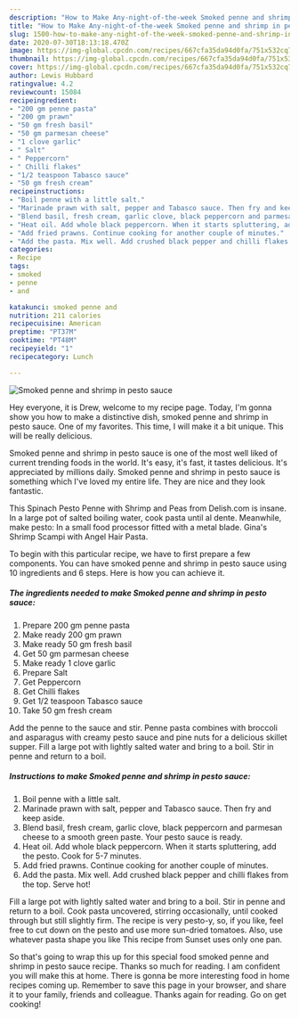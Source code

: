 ```yaml
---
description: "How to Make Any-night-of-the-week Smoked penne and shrimp in pesto sauce"
title: "How to Make Any-night-of-the-week Smoked penne and shrimp in pesto sauce"
slug: 1500-how-to-make-any-night-of-the-week-smoked-penne-and-shrimp-in-pesto-sauce
date: 2020-07-30T18:13:18.470Z
image: https://img-global.cpcdn.com/recipes/667cfa35da94d0fa/751x532cq70/smoked-penne-and-shrimp-in-pesto-sauce-recipe-main-photo.jpg
thumbnail: https://img-global.cpcdn.com/recipes/667cfa35da94d0fa/751x532cq70/smoked-penne-and-shrimp-in-pesto-sauce-recipe-main-photo.jpg
cover: https://img-global.cpcdn.com/recipes/667cfa35da94d0fa/751x532cq70/smoked-penne-and-shrimp-in-pesto-sauce-recipe-main-photo.jpg
author: Lewis Hubbard
ratingvalue: 4.2
reviewcount: 15084
recipeingredient:
- "200 gm penne pasta"
- "200 gm prawn"
- "50 gm fresh basil"
- "50 gm parmesan cheese"
- "1 clove garlic"
- " Salt"
- " Peppercorn"
- " Chilli flakes"
- "1/2 teaspoon Tabasco sauce"
- "50 gm fresh cream"
recipeinstructions:
- "Boil penne with a little salt."
- "Marinade prawn with salt, pepper and Tabasco sauce. Then fry and keep aside."
- "Blend basil, fresh cream, garlic clove, black peppercorn and parmesan cheese to a smooth green paste. Your pesto sauce is ready."
- "Heat oil. Add whole black peppercorn. When it starts spluttering, add the pesto. Cook for 5-7 minutes."
- "Add fried prawns. Continue cooking for another couple of minutes."
- "Add the pasta. Mix well. Add crushed black pepper and chilli flakes from the top. Serve hot!"
categories:
- Recipe
tags:
- smoked
- penne
- and

katakunci: smoked penne and 
nutrition: 211 calories
recipecuisine: American
preptime: "PT37M"
cooktime: "PT48M"
recipeyield: "1"
recipecategory: Lunch

---
```



![Smoked penne and shrimp in pesto sauce](https://img-global.cpcdn.com/recipes/667cfa35da94d0fa/751x532cq70/smoked-penne-and-shrimp-in-pesto-sauce-recipe-main-photo.jpg)

Hey everyone, it is Drew, welcome to my recipe page. Today, I'm gonna show you how to make a distinctive dish, smoked penne and shrimp in pesto sauce. One of my favorites. This time, I will make it a bit unique. This will be really delicious.

Smoked penne and shrimp in pesto sauce is one of the most well liked of current trending foods in the world. It's easy, it's fast, it tastes delicious. It's appreciated by millions daily. Smoked penne and shrimp in pesto sauce is something which I've loved my entire life. They are nice and they look fantastic.

This Spinach Pesto Penne with Shrimp and Peas from Delish.com is insane. In a large pot of salted boiling water, cook pasta until al dente. Meanwhile, make pesto: In a small food processor fitted with a metal blade. Gina&#39;s Shrimp Scampi with Angel Hair Pasta.


To begin with this particular recipe, we have to first prepare a few components. You can have smoked penne and shrimp in pesto sauce using 10 ingredients and 6 steps. Here is how you can achieve it.

<!--inarticleads1-->

##### The ingredients needed to make Smoked penne and shrimp in pesto sauce:

1. Prepare 200 gm penne pasta
1. Make ready 200 gm prawn
1. Make ready 50 gm fresh basil
1. Get 50 gm parmesan cheese
1. Make ready 1 clove garlic
1. Prepare  Salt
1. Get  Peppercorn
1. Get  Chilli flakes
1. Get 1/2 teaspoon Tabasco sauce
1. Take 50 gm fresh cream


Add the penne to the sauce and stir. Penne pasta combines with broccoli and asparagus with creamy pesto sauce and pine nuts for a delicious skillet supper. Fill a large pot with lightly salted water and bring to a boil. Stir in penne and return to a boil. 

<!--inarticleads2-->

##### Instructions to make Smoked penne and shrimp in pesto sauce:

1. Boil penne with a little salt.
1. Marinade prawn with salt, pepper and Tabasco sauce. Then fry and keep aside.
1. Blend basil, fresh cream, garlic clove, black peppercorn and parmesan cheese to a smooth green paste. Your pesto sauce is ready.
1. Heat oil. Add whole black peppercorn. When it starts spluttering, add the pesto. Cook for 5-7 minutes.
1. Add fried prawns. Continue cooking for another couple of minutes.
1. Add the pasta. Mix well. Add crushed black pepper and chilli flakes from the top. Serve hot!


Fill a large pot with lightly salted water and bring to a boil. Stir in penne and return to a boil. Cook pasta uncovered, stirring occasionally, until cooked through but still slightly firm. The recipe is very pesto-y, so, if you like, feel free to cut down on the pesto and use more sun-dried tomatoes. Also, use whatever pasta shape you like This recipe from Sunset uses only one pan. 

So that's going to wrap this up for this special food smoked penne and shrimp in pesto sauce recipe. Thanks so much for reading. I am confident you will make this at home. There is gonna be more interesting food in home recipes coming up. Remember to save this page in your browser, and share it to your family, friends and colleague. Thanks again for reading. Go on get cooking!
